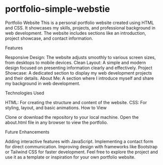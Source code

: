 # portfolio-simple-webstie
Portfolio Website
This is a personal portfolio website created using HTML and CSS. It showcases my skills, projects, and professional background in web development. The website includes sections like an introduction, project showcase, and contact information.

Features

Responsive Design: The website adjusts smoothly to various screen sizes, from desktops to mobile devices.
Clean Layout: A simple and modern design focused on presenting information clearly and effectively.
Project Showcase: A dedicated section to display my web development projects and their details.
About Me: A section where I introduce myself and share my background in web development.

Technologies Used

HTML: For creating the structure and content of the website.
CSS: For styling, layout, and basic animations.
How to View

Clone or download the repository to your local machine.
Open the about.html file in any browser to view the portfolio.

Future Enhancements

Adding interactive features with JavaScript.
Implementing a contact form for direct communication.
Improving design with frameworks like Bootstrap or Tailwind CSS for faster development.
Feel free to explore the project and use it as a template or inspiration for your own portfolio website.

